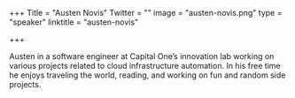 +++
Title = "Austen Novis"
Twitter = ""
image = "austen-novis.png"
type = "speaker"
linktitle = "austen-novis"

+++

Austen in a software engineer at Capital One’s innovation lab working on various projects related to cloud infrastructure automation. In his free time he enjoys traveling the world, reading, and working on fun and random side projects.
